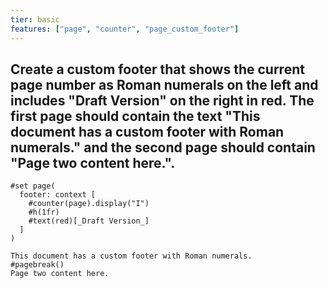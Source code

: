 ```yaml
---
tier: basic
features: ["page", "counter", "page_custom_footer"]
---
```

Create a custom footer that shows the current page number as Roman numerals on the left and includes "Draft Version" on the right in red. The first page should contain the text "This document has a custom footer with Roman numerals." and the second page should contain "Page two content here.".
---
```typst
#set page(
  footer: context [
    #counter(page).display("I")
    #h(1fr)
    #text(red)[_Draft Version_]
  ]
)

This document has a custom footer with Roman numerals.
#pagebreak()
Page two content here.
```